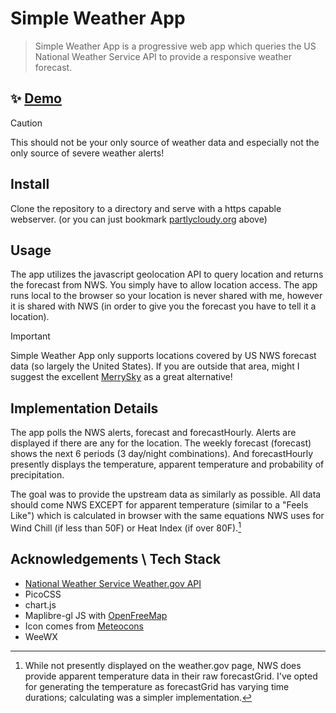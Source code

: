 # Simple Weather App

> Simple Weather App is a progressive web app which queries the US National Weather Service API to provide a responsive weather forecast.

## ✨ [Demo](https://www.partlycloudy.org/)

> [!CAUTION]
> This should not be your only source of weather data and especially not the only source of severe weather alerts!

## Install

Clone the repository to a directory and serve with a https capable webserver. (or you can just bookmark [partlycloudy.org](https://www.partlycloudy.org/) above)

## Usage

The app utilizes the javascript geolocation API to query location and returns the forecast from NWS. You simply have to allow location access. The app runs local to the browser so your location is never shared with me, however it is shared with NWS (in order to give you the forecast you have to tell it a location).

> [!IMPORTANT]
> Simple Weather App only supports locations covered by US NWS forecast data (so largely the United States). If you are outside that area, might I suggest the excellent [MerrySky](https://merrysky.net/) as a great alternative!

## Implementation Details

The app polls the NWS alerts, forecast and forecastHourly. Alerts are displayed if there are any for the location. The weekly forecast (forecast) shows the next 6 periods (3 day/night combinations). And forecastHourly presently displays the temperature, apparent temperature and probability of precipitation.

The goal was to provide the upstream data as similarly as possible. All data should come NWS EXCEPT for apparent temperature (similar to a "Feels Like") which is calculated in browser with the same equations NWS uses for Wind Chill (if less than 50F) or Heat Index (if over 80F).[^appTemp]

[^appTemp]: While not presently displayed on the weather.gov page, NWS does provide apparent temperature data in their raw forecastGrid. I've opted for generating the temperature as forecastGrid has varying time durations; calculating was a simpler implementation.

## Acknowledgements \ Tech Stack

- [National Weather Service Weather.gov API](https://www.weather.gov/documentation/services-web-api)
- PicoCSS
- chart.js
- Maplibre-gl JS with [OpenFreeMap](https://openfreemap.org/)
- Icon comes from [Meteocons](https://github.com/basmilius/weather-icons)
- WeeWX
